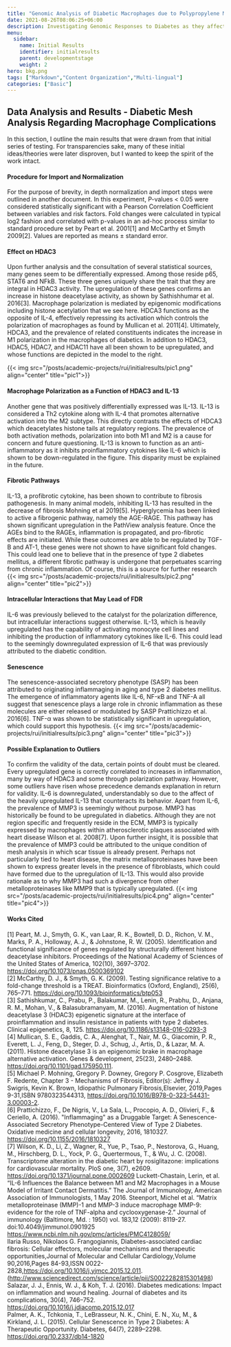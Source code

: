 ```yaml
---
title: "Genomic Analysis of Diabetic Macrophages due to Polypropylene Mesh Complication Results"
date: 2021-08-26T08:06:25+06:00
description: Investigating Genomic Responses to Diabetes as they affect Fibrotic Pathways and Inflammation
menu:
  sidebar:
    name: Initial Results
    identifier: initialresults
    parent: developmentstage
    weight: 2
hero: bkg.png
tags: ["Markdown","Content Organization","Multi-lingual"]
categories: ["Basic"]
---
```




## Data Analysis and Results - Diabetic Mesh Analysis Regarding Macrophage Complications

In this section, I outline the main results that were drawn from that initial series of testing. For transparencies sake, many of these initial ideas/theories were later disproven, but I wanted to keep the spirit of the work intact. 

#### Procedure for Import and Normalization

For the purpose of brevity, in depth normalization and import steps were outlined in another document. In this experiment, P-values < 0.05 were considered statistically significant with a Pearson Correlation Coefficient between variables and risk factors. Fold changes were calculated in typical log2 fashion and correlated with p-values in an ad-hoc process similar to standard procedure set by Peart et al. 2001[1] and McCarthy et Smyth 2009[2]. Values are reported as means ± standard error.  

#### Effect on HDAC3

Upon further analysis and the consultation of several statistical sources, many genes seem to be differentially expressed. Among those reside p65, STAT6 and NFkB. These three genes uniquely share the trait that they are integral in HDAC3 activity. The upregulation of these genes confirms an increase in histone deacetylase activity, as shown by Sathishhumar et al. 2016[3]. Macrophage polarization is mediated by epigenomic modifications including histone acetylation that we see here. HDCA3 functions as the opposite of IL-4, effectively repressing its activation which controls the polarization of macrophages as found by Mullican et al. 2011[4]. Ultimately, HDCA3, and the prevalence of related constituents indicates the increase in M1 polarization in the macrophages of diabetics. In addition to HDAC3, HDAC5, HDAC7, and HDAC11 have all been shown to be upregulated, and whose functions are depicted in the model to the right.

{{< img src="/posts/academic-projects/rui/initialresults/pic1.png" align="center" title="pic1">}}

#### Macrophage Polarization as a Function of HDAC3 and IL-13
Another gene that was positively differentially expressed was IL-13. IL-13 is considered a Th2 cytokine along with IL-4 that promotes alternative activation into the M2 subtype. This directly contrasts the effects of HDCA3 which deacetylates histone tails at regulatory regions. The prevalence of both activation methods, polarization into both M1 and M2 is a cause for concern and future questioning. IL-13 is known to function as an anti-inflammatory as it inhibits proinflammatory cytokines like IL-6 which is shown to be down-regulated in the figure. This disparity must be explained in the future. 
#### Fibrotic Pathways
IL-13, a profibrotic cytokine, has been shown to contribute to fibrosis pathogenesis. In many animal models, inhibiting IL-13 has resulted in the decrease of fibrosis Mohning et al 2019[5]. Hyperglycemia has been linked to active a fibrogenic pathway, namely the AGE-RAGE. This pathway has shown significant upregulation in the PathView analysis feature. Once the AGEs bind to the RAGEs, inflammation is propagated, and pro-fibrotic effects are initiated. While these outcomes are able to be regulated by TGF-B and AT-1, these genes were not shown to have significant fold changes. This could lead one to believe that in the presence of type 2 diabetes mellitus, a different fibrotic pathway is undergone that perpetuates scarring from chronic inflammation. Of course, this is a source for further research
{{< img src="/posts/academic-projects/rui/initialresults/pic2.png" align="center" title="pic2">}}

#### Intracellular Interactions that May Lead of FDR
IL-6 was previously believed to the catalyst for the polarization difference, but intracellular interactions suggest otherwise. IL-13, which is heavily upregulated has the capability of activating monocyte cell lines and inhibiting the production of inflammatory cytokines like IL-6. This could lead to the seemingly downregulated expression of IL-6 that was previously attributed to the diabetic condition. 

#### Senescence
The senescence-associated secretory phenotype (SASP) has been attributed to originating inflammaging in aging and type 2 diabetes mellitus. The emergence of inflammatory agents like IL-6,    NF-κB and TNF-A all suggest that senescence plays a large role in chronic inflammation as these molecules are either released or modulated by SASP Prattichizzo et al. 2016[6]. TNF-α was shown to be statistically significant in upregulation, which could support this hypothesis.
{{< img src="/posts/academic-projects/rui/initialresults/pic3.png" align="center" title="pic3">}}
#### Possible Explanation to Outliers
To confirm the validity of the data, certain points of doubt must be cleared. Every upregulated gene is correctly correlated to increases in inflammation, many by way of HDAC3 and some through polarization pathway. However, some outliers have risen whose precedence demands explanation in return for validity. IL-6 is downregulated, understandably so due to the affect of the heavily upregulated IL-13 that counteracts its behavior. Apart from IL-6, the prevalence of MMP3 is seemingly without purpose. 
MMP3 has historically be found to be upregulated in diabetics. Although they are not region specific and frequently reside in the ECM, MMP3 is typically expressed by macrophages within atherosclerotic plaques associated with heart disease Wilson et al. 2008[7]. Upon further insight, it is possible that the prevalence of MMP3 could be attributed to the unique condition of mesh analysis in which scar tissue is already present. Perhaps not particularly tied to heart disease, the matrix metalloproteinases have been shown to express greater levels in the presence of fibroblasts, which could have formed due to the upregulation of IL-13. This would also provide rationale as to why MMP3 had such a divergence from other metalloproteinases like MMP9 that is typically upregulated. 
{{< img src="/posts/academic-projects/rui/initialresults/pic4.png" align="center" title="pic4">}}

#### Works Cited

[1] Peart, M. J., Smyth, G. K., van Laar, R. K., Bowtell, D. D., Richon, V. M., Marks, P. A., Holloway, A. J., & Johnstone, R. W. (2005). Identification and functional significance of genes regulated by structurally different histone deacetylase inhibitors. Proceedings of the National Academy of Sciences of the United States of America, 102(10), 3697–3702. https://doi.org/10.1073/pnas.0500369102                                              
[2] McCarthy, D. J., & Smyth, G. K. (2009). Testing significance relative to a fold-change threshold is a TREAT. Bioinformatics (Oxford, England), 25(6), 765–771. https://doi.org/10.1093/bioinformatics/btp053                                              
[3] Sathishkumar, C., Prabu, P., Balakumar, M., Lenin, R., Prabhu, D., Anjana, R. M., Mohan, V., & Balasubramanyam, M. (2016). Augmentation of histone deacetylase 3 (HDAC3) epigenetic signature at the interface of proinflammation and insulin resistance in patients with type 2 diabetes. Clinical epigenetics, 8, 125. https://doi.org/10.1186/s13148-016-0293-3          
[4] Mullican, S. E., Gaddis, C. A., Alenghat, T., Nair, M. G., Giacomin, P. R., Everett, L. J., Feng, D., Steger, D. J., Schug, J., Artis, D., & Lazar, M. A. (2011). Histone deacetylase 3 is an epigenomic brake in macrophage alternative activation. Genes & development, 25(23), 2480–2488. https://doi.org/10.1101/gad.175950.111.                   
[5] Michael P. Mohning, Gregory P. Downey, Gregory P. Cosgrove, Elizabeth F. Redente,
Chapter 3 - Mechanisms of Fibrosis,
Editor(s): Jeffrey J. Swigris, Kevin K. Brown,
Idiopathic Pulmonary Fibrosis,Elsevier,
2019,Pages 9-31,ISBN 9780323544313,
https://doi.org/10.1016/B978-0-323-54431-3.00003-2.                                        
[6] Prattichizzo, F., De Nigris, V., La Sala, L., Procopio, A. D., Olivieri, F., & Ceriello, A. (2016). "Inflammaging" as a Druggable Target: A Senescence-Associated Secretory Phenotype-Centered View of Type 2 Diabetes. Oxidative medicine and cellular longevity, 2016, 1810327. https://doi.org/10.1155/2016/1810327                                       
[7] Wilson, K. D., Li, Z., Wagner, R., Yue, P., Tsao, P., Nestorova, G., Huang, M., Hirschberg, D. L., Yock, P. G., Quertermous, T., & Wu, J. C. (2008). Transcriptome alteration in the diabetic heart by rosiglitazone: implications for cardiovascular mortality. PloS one, 3(7), e2609. https://doi.org/10.1371/journal.pone.0002609
Luckett-Chastain, Lerin, et al. “IL-6 Influences the
Balance between M1 and M2 Macrophages in a 
Mouse Model of Irritant Contact Dermatitis.” The 
Journal of Immunology, American Association of 
Immunologists, 1 May 2016.
Steenport, Michel et al. “Matrix metalloproteinase
(MMP)-1 and MMP-3 induce macrophage
MMP-9: evidence for the role of TNF-alpha and cyclooxygenase-2.” Journal of immunology (Baltimore, Md. : 1950) vol. 183,12 (2009): 8119-27. doi:10.4049/jimmunol.0901925
https://www.ncbi.nlm.nih.gov/pmc/articles/PMC4128059/                               
Ilaria Russo, Nikolaos G. Frangogiannis,
Diabetes-associated cardiac fibrosis: Cellular effectors, molecular mechanisms and therapeutic opportunities,Journal of Molecular and Cellular Cardiology,Volume 90,2016,Pages 84-93,ISSN 0022-2828,https://doi.org/10.1016/j.yjmcc.2015.12.011.
(http://www.sciencedirect.com/science/article/pii/S0022282815301498)                        
Salazar, J. J., Ennis, W. J., & Koh, T. J. (2016). Diabetes medications: Impact on inflammation and wound healing. Journal of diabetes and its complications, 30(4), 746–752. https://doi.org/10.1016/j.jdiacomp.2015.12.017                                          
Palmer, A. K., Tchkonia, T., LeBrasseur, N. K., Chini, E. N., Xu, M., & Kirkland, J. L. (2015). Cellular Senescence in Type 2 Diabetes: A Therapeutic Opportunity. Diabetes, 64(7), 2289–2298. https://doi.org/10.2337/db14-1820
